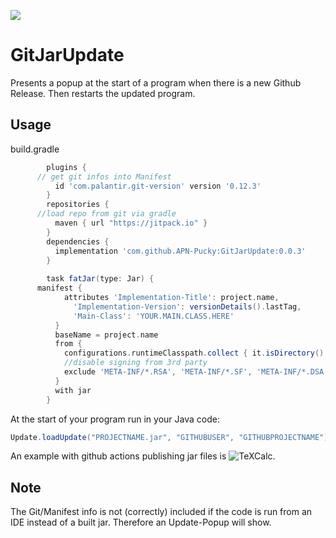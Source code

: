 [![](https://jitpack.io/v/APN-Pucky/GitJarUpdate.svg)](https://jitpack.io/#APN-Pucky/GitJarUpdate)


# GitJarUpdate
Presents a popup at the start of a program when there is a new Github Release.  Then restarts the updated program.
## Usage
build.gradle
        
```gradle
        plugins {
	  // get git infos into Manifest
          id 'com.palantir.git-version' version '0.12.3'
        }
        repositories {
	  //load repo from git via gradle
          maven { url "https://jitpack.io" }
        }
        dependencies {
       	  implementation 'com.github.APN-Pucky:GitJarUpdate:0.0.3'
        }
        
        task fatJar(type: Jar) {
	  manifest {
            attributes 'Implementation-Title': project.name,
        	  'Implementation-Version': versionDetails().lastTag,
        	  'Main-Class': 'YOUR.MAIN.CLASS.HERE'
          }
          baseName = project.name
          from { 
            configurations.runtimeClasspath.collect { it.isDirectory() ? it : zipTree(it) } }{
            //disable signing from 3rd party
            exclude 'META-INF/*.RSA', 'META-INF/*.SF', 'META-INF/*.DSA'
          }
          with jar
        }
```
At the start of your program run in your Java code:
```java
Update.loadUpdate("PROJECTNAME.jar", "GITHUBUSER", "GITHUBPROJECTNAME");
```

An example with github actions publishing jar files is ![TeXCalc](https://github.com/APN-Pucky/TeXCalc).

## Note
The Git/Manifest info is not (correctly) included if the code is run from an IDE instead of a built jar. Therefore an Update-Popup will show.
